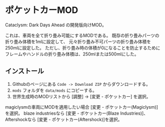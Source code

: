 # ポケットカーMOD

Cataclysm: Dark Days Ahead の開発版向けMOD。

これは、車両を全て折り畳み可能にするMODである。
既存の折り畳みパーツの折り畳み体積を1mlに設定して、
元々折り畳み不可パーツの折り畳み体積を250mlに設定した。
ただし、折り畳み時の体積が0になることを防止するために
フレームやハンドルの折り畳み体積は、250mlまたは500mlにした。

## インストール

1. Githubのページにある `Code -> Download ZIP` からダウンロードする。
2. `mods` フォルダを `data/mods` にコピーする。
3. 世界生成時のMODリストから [調整] -> [変更 - ポケットカー] を選択。

magiclysmの車両にMODを適用したい場合 [変更 - ポケットカー(Magiclysm)] を選択。
blaze industriesなら [変更 - ポケットカー(Blaze Industries)]、
Aftershockなら [変更 - ポケットカー(Aftershock)]を選択。

